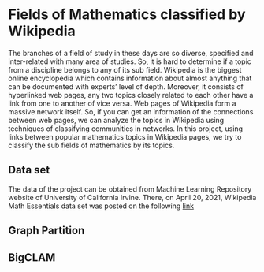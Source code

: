 # Fields of Mathematics classified by Wikipedia

The branches of a field of study in these days are so diverse, specified and inter-related with many area of studies. So, it is hard to determine if a topic from a discipline belongs to any of its sub field. Wikipedia is the biggest online encyclopedia which contains information about almost anything that can be documented with experts’ level of depth. Moreover, it consists of hyperlinked web pages, any two topics closely related to each other have a link from one to another of vice versa. Web pages of Wikipedia form a massive network itself. So, if you can get an information of the connections between web pages, we can analyze the topics in Wikipedia using techniques of classifying communities in networks. In this project, using links between popular mathematics topics in Wikipedia pages, we try to classify the sub fields of mathematics by its topics.

## Data set
The data of the project can be obtained from Machine Learning Repository website of University of California Irvine. There, on April 20, 2021, Wikipedia Math Essentials data set was posted on the following [link](https://archive.ics.uci.edu/dataset/606/wikipedia+math+essentials-1)


## Graph Partition

## BigCLAM

